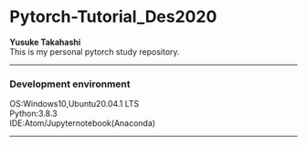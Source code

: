 # Pytorch-Tutorial_Des2020
<b>Yusuke Takahashi</b><br>
This is my personal pytorch study repository.
<hr>
<h3>Development environment</h3>
OS:Windows10,Ubuntu20.04.1 LTS<br>
Python:3.8.3<br>
IDE:Atom/Jupyternotebook(Anaconda)<br>
<hr>　

